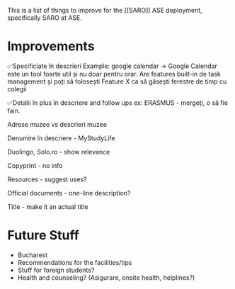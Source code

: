 This is a list of things to improve for the [[SARO]] ASE deployment, specifically SARO at ASE.

# Improvements
✅Specificiate în descrieri
Example: google calendar -> Google Calendar este un tool foarte util și nu doar pentru orar. Are features built-in de task management și poți să folosești Feature X ca să găsești ferestre de timp cu colegii

✅Detalii în plus în descriere and follow ups
ex: ERASMUS - mergeți, o să fie fain.

Adrese muzee vs descrieri muzee

Denumire în descriere - MyStudyLife

Duolingo,  Solo.ro - show relevance

Copyprint - no info

Resources - suggest uses?

Official documents - one-line description?

Title - make it an actual title
# Future Stuff

- Bucharest
- Recommendations for the facilities/tips
- Stuff for foreign students?
- Health and counseling? (Asigurare, onsite health, helplines?)
